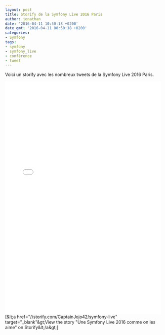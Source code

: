 ```yaml
---
layout: post
title: Storify de la Symfony Live 2016 Paris
author: jonathan
date: '2016-04-11 10:50:18 +0200'
date_gmt: '2016-04-11 08:50:18 +0200'
categories:
- Symfony
tags:
- symfony
- symfony_live
- conférence
- tweet
---
```


Voici un storify avec les nombreux tweets de la Symfony Live 2016 Paris.

<!--more-->

<div class="storify"><iframe width="100%" height="750" src="//storify.com/CaptainJojo42/symfony-live/embed?header=false" frameborder="no" allowtransparency="true"></iframe><script src="//storify.com/CaptainJojo42/symfony-live.js?header=false"></script><br />
<noscript>[&amp;lt;a href="//storify.com/CaptainJojo42/symfony-live" target="_blank"&amp;gt;View the story "Une Symfony Live 2016 comme on les aime" on Storify&amp;lt;/a&amp;gt;]</noscript>
</div>

